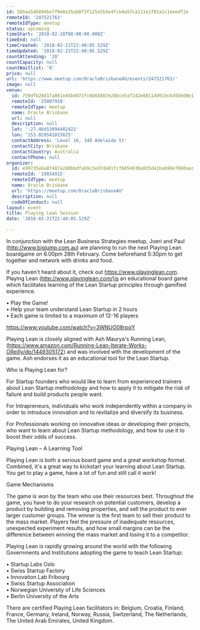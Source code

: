 ```yaml
---
id: 58baa5d6894be7f9e0a35ab0f3f125e5b5e4fcb4a57ca111e1f01a1c1eeedf2e
remoteId: '247521763'
remoteIdType: meetup
status: upcoming
timeStart: '2018-02-28T08:00:00.000Z'
timeEnd: null
timeCreated: '2018-02-21T22:40:05.529Z'
timeUpdated: '2018-02-21T22:40:05.529Z'
countAttending: '28'
countCapacity: null
countWaitlist: '0'
price: null
url: 'https://www.meetup.com/OracleBrisbaneAU/events/247521763/'
image: null
venue:
  id: 759dfb28d1fa881e45b4073fc6b65887e28bce5af242e681140919c645b9d0e1
  remoteId: '25097918'
  remoteIdType: meetup
  name: Oracle Brisbane
  url: null
  description: null
  lat: '-27.46453094482422'
  lon: '153.029541015625'
  contactAddress: 'Level 16, 340 Adelaide St'
  contactCity: Brisbane
  contactCountry: Australia
  contactPhone: null
organizer:
  id: e99735e6a87487a280bbdfab9c3ed7de81fcf6854930a035d41ba698e7860aec
  remoteId: '19034915'
  remoteIdType: meetup
  name: Oracle Brisbane
  url: 'https://meetup.com/OracleBrisbaneAU'
  description: null
  codeOfConduct: null
layout: event
title: Playing Lean Session
date: '2018-02-21T22:40:05.529Z'

---
```

<p>In conjunction with the Lean Business Strategies meetup, Joeri and Paul (<a href="http://www.bigjump.com.au" class="linkified">http://www.bigjump.com.au</a>) are planning to run the next Playing Lean boardgame on 6.00pm 28th February. Come beforehand 5:30pm to get together and network with drinks and food.</p> <p>If you haven't heard about it, check out <a href="https://www.playinglean.com" class="linkified">https://www.playinglean.com</a>. Playing Lean (<a href="http://www.playinglean.com/)is" class="linkified">http://www.playinglean.com/)is</a> an educational board game which facilitates learning of the Lean Startup principles through gamified experience.</p> <p>• Play the Game!<br/>• Help your team understand Lean Startup in 2 hours<br/>• Each game is limited to a maximum of 12-16 players</p> <p><a href="https://www.youtube.com/watch?v=3WNUO08rpqY" class="embedded">https://www.youtube.com/watch?v=3WNUO08rpqY</a></p> <p>Playing Lean is closely aligned with Ash Maurya's Running Lean, (<a href="https://www.amazon.com/Running-Lean-Iterate-Works-OReilly/dp/1449305172" class="linkified">https://www.amazon.com/Running-Lean-Iterate-Works-OReilly/dp/1449305172</a>) and was involved with the development of the game. Ash endorses it as an educational tool for the Lean Startup.</p> <p>Who is Playing Lean for?</p> <p>For Startup founders who would like to learn from experienced trainers about Lean Startup methodology and how to apply it to mitigate the risk of failure and build products people want.</p> <p>For Intrapreneurs, individuals who work independently within a company in order to introduce innovation and to revitalize and diversify its business.</p> <p>For Professionals working on innovative ideas or developing their projects, who want to learn about Lean Startup methodology, and how to use it to boost their odds of success.</p> <p>Playing Lean – A Learning Tool</p> <p>Playing Lean is both a serious board game and a great workshop format. Combined, it's a great way to kickstart your learning about Lean Startup. You get to play a game, have a lot of fun and still call it work!</p> <p>Game Mechanisms</p> <p>The game is won by the team who use their resources best. Throughout the game, you have to do your research on potential customers, develop a product by building and removing properties, and sell the product to ever larger customer groups. The winner is the first team to sell their product to the mass market. Players feel the pressure of inadequate resources, unexpected experiment results, and how small margins can be the difference between winning the mass market and losing it to a competitor.</p> <p>Playing Lean is rapidly growing around the world with the following Governments and Institutions adopting the game to teach Lean Startup:</p> <p>• Startup Labs Oslo<br/>• Swiss Startup Factory<br/>• Innovation Lab Fribourg<br/>• Swiss Startup Association<br/>• Norwegian University of Life Sciences<br/>• Berlin University of the Arts</p> <p>There are certified Playing Lean facilitators in: Belgium, Croatia, Finland, France, Germany, Ireland, Norway, Russia, Switzerland, The Netherlands, The United Arab Emirates, United Kingdom.</p>
